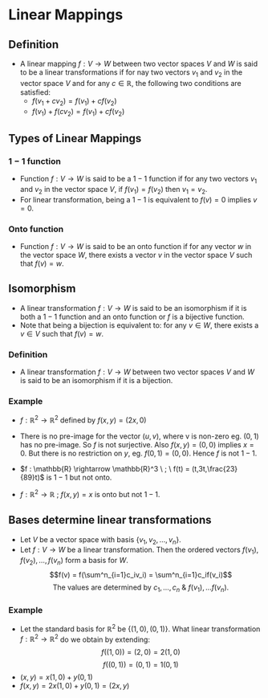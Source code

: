 # Linear Mappings

## Definition

- A linear mapping $f: V \rightarrow W$ between two vector spaces $V$ and $W$ is said to be a linear transformations if for nay two vectors $v_1$ and $v_2$ in the vector space $V$ and for any $c \in \mathbb{R}$, the following two conditions are satisfied:
  - $f(v_1 + cv_2) = f(v_1) + cf(v_2)$
  - $f(v_1) + f(cv_2) = f(v_1) + cf(v_2)$

## Types of Linear Mappings

### $1-1$ function

- Function $f: V \rightarrow W$ is said to be a $1-1$ function if for any two vectors $v_1$ and $v_2$ in the vector space $V$, if $f(v_1) = f(v_2)$ then $v_1 = v_2$.
- For linear transformation, being a $1-1$ is equivalent to $f(v) = 0$ implies $v = 0$.

### Onto function

- Function $f: V \rightarrow W$ is said to be an onto function if for any vector $w$ in the vector space $W$, there exists a vector $v$ in the vector space $V$ such that $f(v) = w$.

## Isomorphism

- A linear transformation $f: V \rightarrow W$ is said to be an isomorphism if it is both a $1-1$ function and an onto function or $f$ is a bijective function.
- Note that being a bijection is equivalent to: for any $v \in W$, there exists a $v \in V$ such that $f(v) = w$.

### Definition

- A linear transformation $f: V \rightarrow W$ between two vector spaces $V$ and $W$ is said to be an isomorphism if it is a bijection.

### Example

- $f: \mathbb{R}^2 \rightarrow \mathbb{R}^2$ defined by $f(x,y) = (2x,0)$
- There is no pre-image for the vector $(u,v)$, where v is non-zero eg. $(0,1)$ has no pre-image. So $f$ is not surjective. Also $f(x,y) = (0,0)$ implies $x = 0$. But there is no restriction on $y$, eg. $f(0,1) = (0,0)$. Hence $f$ is not $1-1$.

- $f : \mathbb{R} \rightarrow \mathbb{R}^3 \ ; \ f(t) = (t,3t,\frac{23}{89}t)$ is $1-1$ but not onto.
- $f : \mathbb{R}^2 \rightarrow \mathbb{R} \ ; \ f(x,y) = x$ is onto but not $1-1$.

## Bases determine linear transformations

- Let $V$ be a vector space with basis $\lbrace v_1, v_2, \dots,v_n\rbrace$.
- Let $f : V \rightarrow W$ be a linear transformation. Then the ordered vectors $f(v_1), f(v_2), \dots, f(v_n)$ form a basis for $W$.
  $$f(v) = f(\sum^n_{i=1}c_iv_i) = \sum^n_{i=1}c_if(v_i)$$
  $$\text{ The values are determined by } c_1,\dots,c_n \ \& \ f(v_1), \dots f(v_n).$$

### Example

- Let the standard basis for $\mathbb{R}^2$ be $\lbrace (1,0), (0,1) \rbrace$. What linear transformation $f: \mathbb{R}^2 \rightarrow \mathbb{R}^2$ do we obtain by extending:
  $$ f((1,0)) = (2,0) = 2(1,0)$$
  $$ f((0,1)) = (0,1) = 1(0,1)$$
- $(x,y) = x(1,0) + y(0,1)$
- $f(x,y) = 2x(1,0) + y(0,1) = (2x,y)$